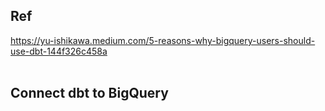 ## Ref
https://yu-ishikawa.medium.com/5-reasons-why-bigquery-users-should-use-dbt-144f326c458a
<br/><br/>

## Connect dbt to BigQuery

